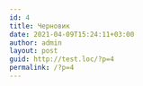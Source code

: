 ```yaml
---
id: 4
title: Черновик
date: 2021-04-09T15:24:11+03:00
author: admin
layout: post
guid: http://test.loc/?p=4
permalink: /?p=4
---
```

